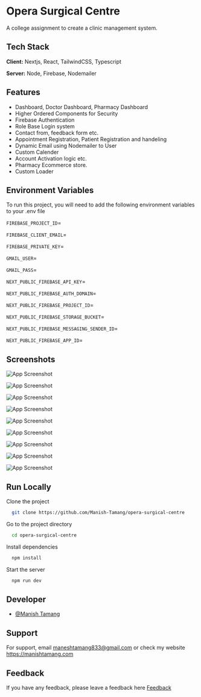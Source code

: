 # Opera Surgical Centre

A college assignment to create a clinic management system.

## Tech Stack

**Client:** Nextjs, React, TailwindCSS, Typescript

**Server:** Node, Firebase, Nodemailer

## Features

- Dashboard, Doctor Dashboard, Pharmacy Dashboard
- Higher Ordered Components for Security
- Firebase Authentication
- Role Base Login system
- Contact from, feedback form etc.
- Appointment Registration, Patient Registration and handeling
- Dynamic Email using Nodemailer to User
- Custom Calender
- Account Activation logic etc.
- Pharmacy Ecommerce store.
- Custom Loader

## Environment Variables

To run this project, you will need to add the following environment variables to your .env file

`FIREBASE_PROJECT_ID`=

`FIREBASE_CLIENT_EMAIL`=

`FIREBASE_PRIVATE_KEY`=

`GMAIL_USER`=

`GMAIL_PASS`=

`NEXT_PUBLIC_FIREBASE_API_KEY`=

`NEXT_PUBLIC_FIREBASE_AUTH_DOMAIN`=

`NEXT_PUBLIC_FIREBASE_PROJECT_ID`=

`NEXT_PUBLIC_FIREBASE_STORAGE_BUCKET`=

`NEXT_PUBLIC_FIREBASE_MESSAGING_SENDER_ID`=

`NEXT_PUBLIC_FIREBASE_APP_ID`=

## Screenshots

![App Screenshot](https://github.com/Manish-Tamang/opera-surgical-centre/blob/main/src/images/banner.png?raw=true)

![App Screenshot](https://github.com/Manish-Tamang/opera-surgical-centre/blob/main/src/images/Screenshot%202024-08-14%20072850.png?raw=true)

![App Screenshot](https://github.com/Manish-Tamang/opera-surgical-centre/blob/main/src/images/Screenshot%202024-08-14%20082538.png?raw=true)

![App Screenshot](https://github.com/Manish-Tamang/opera-surgical-centre/blob/main/src/images/Screenshot%202024-08-14%20082813.png?raw=true)

![App Screenshot](https://github.com/Manish-Tamang/opera-surgical-centre/blob/main/src/images/Screenshot%202024-08-14%20082827.png?raw=true)

![App Screenshot](https://github.com/Manish-Tamang/opera-surgical-centre/blob/main/src/images/Screenshot%202024-08-15%20071428.png?raw=true)

![App Screenshot](https://github.com/Manish-Tamang/opera-surgical-centre/blob/main/src/images/Screenshot%202024-08-15%20071457.png?raw=true)

![App Screenshot](https://github.com/Manish-Tamang/opera-surgical-centre/blob/main/src/images/Screenshot%202024-08-15%20071519.png?raw=true)

![App Screenshot](https://github.com/Manish-Tamang/opera-surgical-centre/blob/main/src/images/Screenshot%202024-08-15%20071534.png?raw=true)

## Run Locally

Clone the project

```bash
  git clone https://github.com/Manish-Tamang/opera-surgical-centre
```

Go to the project directory

```bash
  cd opera-surgical-centre
```

Install dependencies

```bash
  npm install
```

Start the server

```bash
  npm run dev
```

## Developer

- [@Manish Tamang](https://github.com/Manish-Tamang)

## Support

For support, email maneshtamang833@gmail.com or check my website https://manishtamang.com

## Feedback

If you have any feedback, please leave a feedback here [Feedback](https://manishtamang.com/contact)

